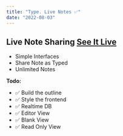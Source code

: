 ```yaml
---
title: "Type. Live Notes ✅"
date: "2022-08-03"
---
```

## Live Note Sharing [See It Live](https://type.wkmn.app)

* Simple Interfaces
* Share Note as Typed
* Unlimited Notes

__Todo:__
* ✅ Build the outline
* ✅ Style the frontend
* ✅ Realtime DB
* ✅ Editor View
* ✅ Blank View
* ✅ Read Only View
